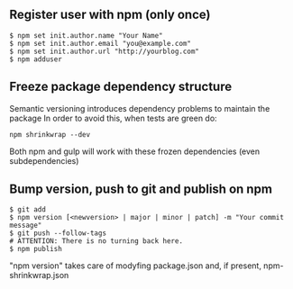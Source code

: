 ## Register user with npm (only once)
```
$ npm set init.author.name "Your Name"
$ npm set init.author.email "you@example.com"
$ npm set init.author.url "http://yourblog.com"
$ npm adduser
```

## Freeze package dependency structure
Semantic versioning introduces dependency problems to maintain the package
In order to avoid this, when tests are green do:
```
npm shrinkwrap --dev
```
Both npm and gulp will work with these frozen dependencies (even subdependencies)

## Bump version, push to git and publish on npm
```
$ git add
$ npm version [<newversion> | major | minor | patch] -m "Your commit message"
$ git push --follow-tags
# ATTENTION: There is no turning back here.
$ npm publish
```
"npm version" takes care of modyfing package.json and, if present, npm-shrinkwrap.json

